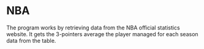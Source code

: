 # NBA
  The program works by retrieving data from the NBA official statistics website. It gets the 3-pointers average the player managed for each season data from the table. 
